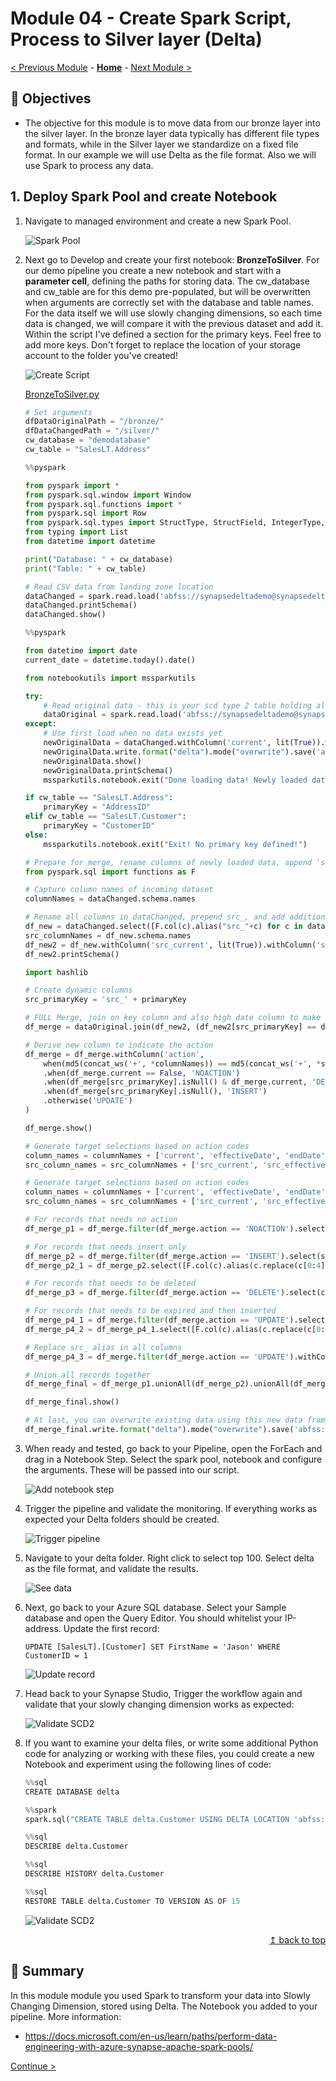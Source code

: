 # Module 04 - Create Spark Script, Process to Silver layer (Delta)

[< Previous Module](../module03/module03.md) - **[Home](../README.md)** - [Next Module >](../module05/module05.md)

## :dart: Objectives

* The objective for this module is to move data from our bronze layer into the silver layer. In the bronze layer data typically has different file types and formats, while in the Silver layer we standardize on a fixed file format. In our example we will use Delta as the file format. Also we will use Spark to process any data.

## 1. Deploy Spark Pool and create Notebook

1. Navigate to managed environment and create a new Spark Pool.

    ![Spark Pool](../module04/screen01.png)

2. Next go to Develop and create your first notebook: **BronzeToSilver**. For our demo pipeline you create a new notebook and start with a **parameter cell**, defining the paths for storing data. The cw_database and cw_table are for this demo pre-populated, but will be overwritten when arguments are correctly set with the database and table names. For the data itself we will use slowly changing dimensions, so each time data is changed, we will compare it with the previous dataset and add it. Within the script I've defined a section for the primary keys. Feel free to add more keys. Don't forget to replace the location of your storage account to the folder you've created!

    ![Create Script](../module04/screen02.png)

    [BronzeToSilver.py](../module04/BronzeToSilver.py)

    ```python
    # Set arguments
    dfDataOriginalPath = "/bronze/"
    dfDataChangedPath = "/silver/"
    cw_database = "demodatabase"
    cw_table = "SalesLT.Address"
    ```

    ```python
    %%pyspark

    from pyspark import *
    from pyspark.sql.window import Window
    from pyspark.sql.functions import *
    from pyspark.sql import Row
    from pyspark.sql.types import StructType, StructField, IntegerType, StringType, TimestampType, BooleanType, DateType
    from typing import List
    from datetime import datetime

    print("Database: " + cw_database)
    print("Table: " + cw_table)

    # Read CSV data from landing zone location
    dataChanged = spark.read.load('abfss://synapsedeltademo@synapsedeltademo.dfs.core.windows.net/' + dfDataOriginalPath + cw_database + '/' + cw_table + '.parquet', format='parquet', header=True)
    dataChanged.printSchema()
    dataChanged.show()
    ```

    ```python
    %%pyspark

    from datetime import date
    current_date = datetime.today().date()

    from notebookutils import mssparkutils

    try:
        # Read original data - this is your scd type 2 table holding all data
        dataOriginal = spark.read.load('abfss://synapsedeltademo@synapsedeltademo.dfs.core.windows.net/' + dfDataChangedPath + "/" + cw_database + "/" + cw_table, format='delta')
    except:
        # Use first load when no data exists yet
        newOriginalData = dataChanged.withColumn('current', lit(True)).withColumn('effectiveDate', lit(current_date)).withColumn('endDate', lit(date(9999, 12, 31)))
        newOriginalData.write.format("delta").mode("overwrite").save('abfss://synapsedeltademo@synapsedeltademo.dfs.core.windows.net/' + dfDataChangedPath + "/" + cw_database + "/" + cw_table)
        newOriginalData.show()
        newOriginalData.printSchema()
        mssparkutils.notebook.exit("Done loading data! Newly loaded data will be used to generate original data.")
    ```

    ```python
    if cw_table == "SalesLT.Address":
        primaryKey = "AddressID"
    elif cw_table == "SalesLT.Customer":
        primaryKey = "CustomerID"
    else:
        mssparkutils.notebook.exit("Exit! No primary key defined!")
    ```

    ```python
    # Prepare for merge, rename columns of newly loaded data, append 'src_'
    from pyspark.sql import functions as F

    # Capture column names of incoming dataset
    columnNames = dataChanged.schema.names

    # Rename all columns in dataChanged, prepend src_, and add additional columns
    df_new = dataChanged.select([F.col(c).alias("src_"+c) for c in dataChanged.columns])
    src_columnNames = df_new.schema.names
    df_new2 = df_new.withColumn('src_current', lit(True)).withColumn('src_effectiveDate', lit(current_date)).withColumn('src_endDate', lit(date(9999, 12, 31)))
    df_new2.printSchema()

    import hashlib

    # Create dynamic columns
    src_primaryKey = 'src_' + primaryKey

    # FULL Merge, join on key column and also high date column to make only join to the latest records
    df_merge = dataOriginal.join(df_new2, (df_new2[src_primaryKey] == dataOriginal[primaryKey]), how='fullouter')

    # Derive new column to indicate the action
    df_merge = df_merge.withColumn('action',
        when(md5(concat_ws('+', *columnNames)) == md5(concat_ws('+', *src_columnNames)), 'NOACTION')
        .when(df_merge.current == False, 'NOACTION')
        .when(df_merge[src_primaryKey].isNull() & df_merge.current, 'DELETE')
        .when(df_merge[src_primaryKey].isNull(), 'INSERT')
        .otherwise('UPDATE')
    )

    df_merge.show()

    # Generate target selections based on action codes
    column_names = columnNames + ['current', 'effectiveDate', 'endDate']
    src_column_names = src_columnNames + ['src_current', 'src_effectiveDate', 'src_endDate']

    # Generate target selections based on action codes
    column_names = columnNames + ['current', 'effectiveDate', 'endDate']
    src_column_names = src_columnNames + ['src_current', 'src_effectiveDate', 'src_endDate']

    # For records that needs no action
    df_merge_p1 = df_merge.filter(df_merge.action == 'NOACTION').select(column_names)

    # For records that needs insert only
    df_merge_p2 = df_merge.filter(df_merge.action == 'INSERT').select(src_column_names)
    df_merge_p2_1 = df_merge_p2.select([F.col(c).alias(c.replace(c[0:4], "")) for c in df_merge_p2.columns])

    # For records that needs to be deleted
    df_merge_p3 = df_merge.filter(df_merge.action == 'DELETE').select(column_names).withColumn('current', lit(False)).withColumn('endDate', lit(current_date))

    # For records that needs to be expired and then inserted
    df_merge_p4_1 = df_merge.filter(df_merge.action == 'UPDATE').select(src_column_names)
    df_merge_p4_2 = df_merge_p4_1.select([F.col(c).alias(c.replace(c[0:4], "")) for c in df_merge_p2.columns])

    # Replace src_ alias in all columns
    df_merge_p4_3 = df_merge.filter(df_merge.action == 'UPDATE').withColumn('endDate', date_sub(df_merge.src_effectiveDate, 1)).withColumn('current', lit(False)).select(column_names)

    # Union all records together
    df_merge_final = df_merge_p1.unionAll(df_merge_p2).unionAll(df_merge_p3).unionAll(df_merge_p4_2).unionAll(df_merge_p4_3)

    df_merge_final.show()

    # At last, you can overwrite existing data using this new data frame
    df_merge_final.write.format("delta").mode("overwrite").save('abfss://synapsedeltademo@synapsedeltademo.dfs.core.windows.net/' + dfDataChangedPath + "/" + cw_database + "/" + cw_table)
    ```

3. When ready and tested, go back to your Pipeline, open the ForEach and drag in a Notebook Step. Select the spark pool, notebook and configure the arguments. These will be passed into our script.

    ![Add notebook step](../module04/screen03.png)

4. Trigger the pipeline and validate the monitoring. If everything works as expected your Delta folders should be created.

    ![Trigger pipeline](../module04/screen04.png) 

5. Navigate to your delta folder. Right click to select top 100. Select delta as the file format, and validate the results.

    ![See data](../module04/screen05.png)

6. Next, go back to your Azure SQL database. Select your Sample database and open the Query Editor. You should whitelist your IP-address. Update the first record:

    `UPDATE [SalesLT].[Customer] SET FirstName = 'Jason' WHERE CustomerID = 1`

    ![Update record](../module04/screen06.png)

7. Head back to your Synapse Studio, Trigger the workflow again and validate that your slowly changing dimension works as expected:

    ![Validate SCD2](../module04/screen07.png)

8. If you want to examine your delta files, or write some additional Python code for analyzing or working with these files, you could create a new Notebook and experiment using the following lines of code:

    ```python
    %%sql
    CREATE DATABASE delta

    %%spark
    spark.sql("CREATE TABLE delta.Customer USING DELTA LOCATION 'abfss://synapsedeltademo@synapsedeltademo.dfs.core.windows.net/silver/demodatabase/SalesLT.Customer'")

    %%sql
    DESCRIBE delta.Customer

    %%sql
    DESCRIBE HISTORY delta.Customer

    %%sql
    RESTORE TABLE delta.Customer TO VERSION AS OF 15
    ```

    ![Validate SCD2](../module04/screen08.png)  

<div align="right"><a href="#module-04---create-spark-script-process-to-silver-layer-delta">↥ back to top</a></div>


## :tada: Summary

In this module module you used Spark to transform your data into Slowly Changing Dimension, stored using Delta. The Notebook you added to your pipeline. More information:

- https://docs.microsoft.com/en-us/learn/paths/perform-data-engineering-with-azure-synapse-apache-spark-pools/

[Continue >](../module05/module05.md)